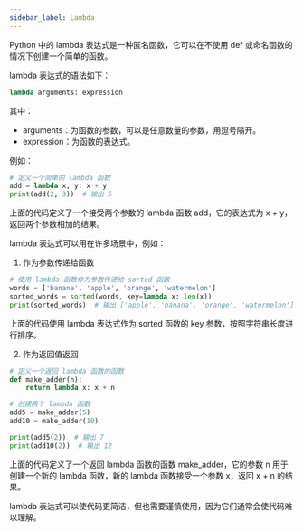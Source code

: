 ```yaml
---
sidebar_label: Lambda
---
```


Python 中的 lambda 表达式是一种匿名函数，它可以在不使用 def 或命名函数的情况下创建一个简单的函数。

lambda 表达式的语法如下：

```python
lambda arguments: expression
```

其中：

- arguments：为函数的参数，可以是任意数量的参数，用逗号隔开。
- expression：为函数的表达式。

例如：

```python
# 定义一个简单的 lambda 函数
add = lambda x, y: x + y
print(add(2, 3))  # 输出 5
```

上面的代码定义了一个接受两个参数的 lambda 函数 add，它的表达式为 x + y，返回两个参数相加的结果。

lambda 表达式可以用在许多场景中，例如：

1. 作为参数传递给函数

```python
# 使用 lambda 函数作为参数传递给 sorted 函数
words = ['banana', 'apple', 'orange', 'watermelon']
sorted_words = sorted(words, key=lambda x: len(x))
print(sorted_words)  # 输出 ['apple', 'banana', 'orange', 'watermelon']
```

上面的代码使用 lambda 表达式作为 sorted 函数的 key 参数，按照字符串长度进行排序。

2. 作为返回值返回

```python
# 定义一个返回 lambda 函数的函数
def make_adder(n):
    return lambda x: x + n

# 创建两个 lambda 函数
add5 = make_adder(5)
add10 = make_adder(10)

print(add5(2))  # 输出 7
print(add10(2))  # 输出 12
```

上面的代码定义了一个返回 lambda 函数的函数 make_adder，它的参数 n 用于创建一个新的 lambda 函数，新的 lambda 函数接受一个参数 x，返回 x + n 的结果。

lambda 表达式可以使代码更简洁，但也需要谨慎使用，因为它们通常会使代码难以理解。